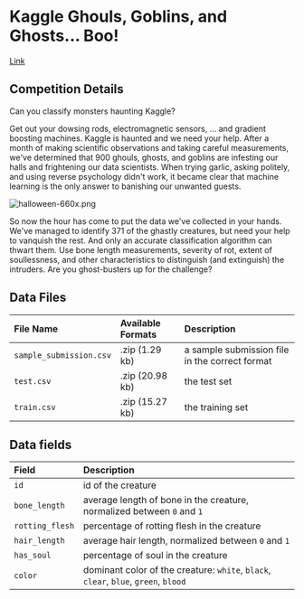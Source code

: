 # Kaggle Ghouls, Goblins, and Ghosts... Boo!

[Link](https://www.kaggle.com/c/ghouls-goblins-and-ghosts-boo)


## Competition Details

Can you classify monsters haunting Kaggle?

Get out your dowsing rods, electromagnetic sensors, … and gradient boosting
machines. Kaggle is haunted and we need your help. After a month of making
scientific observations and taking careful measurements, we've determined that
900 ghouls, ghosts, and goblins are infesting our halls and frightening our
data scientists. When trying garlic, asking politely, and using reverse
psychology didn't work, it became clear that machine learning is the only
answer to banishing our unwanted guests.

![halloween-660x.png](https://kaggle2.blob.core.windows.net/competitions/kaggle/5708/media/halloween-660x.png)

So now the hour has come to put the data we've collected in your hands. We've
managed to identify 371 of the ghastly creatures, but need your help to
vanquish the rest. And only an accurate classification algorithm can thwart
them. Use bone length measurements, severity of rot, extent of soullessness,
and other characteristics to distinguish (and extinguish) the intruders. Are
you ghost-busters up for the challenge?


## Data Files

File Name| Available Formats | Description
:---|:---|:---
`sample_submission.csv` | .zip (1.29 kb)  | a sample submission file in the correct format
`test.csv`              | .zip (20.98 kb) | the test set
`train.csv`             | .zip (15.27 kb) | the training set

## Data fields

Field | Description
:---|:---
`id` | id of the creature
`bone_length` | average length of bone in the creature, normalized between `0` and `1`
`rotting_flesh` | percentage of rotting flesh in the creature
`hair_length` | average hair length, normalized between `0` and `1`
`has_soul` | percentage of soul in the creature
`color` | dominant color of the creature: `white`, `black`, `clear`, `blue`, `green`, `blood`
